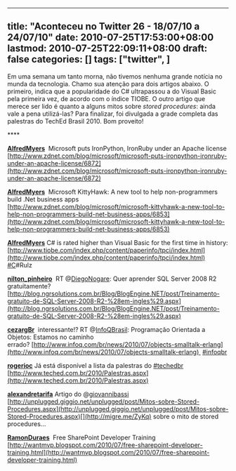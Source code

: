 
---
title: "Aconteceu no Twitter 26 - 18/07/10 a 24/07/10"
date: 2010-07-25T17:53:00+08:00
lastmod: 2010-07-25T22:09:11+08:00
draft: false
categories: []
tags: ["twitter", ]
---


Em uma semana um tanto morna, não tivemos nenhuma grande notícia no munda da tecnologia. Chamo sua atenção para dois artigos abaixo. O primeiro, indica que a popularidade do C# ultrapassou a do Visual Basic pela primeira vez, de acordo com o índice TIOBE. O outro artigo que merece ser lido é quanto a alguns mitos sobre *stored procedures*: ainda vale a pena utilizá-las? Para finalizar, foi divulgada a grade completa das palestras do TechEd Brasil 2010. Bom proveito!

<span class="status-body"><span class="status-content">****</span></span>

<span class="status-body"><span class="status-content">**[AlfredMyers](http://twitter.com/AlfredMyers)**  <span class="entry-content">Microsoft puts IronPython, IronRuby under an Apache license   
[http://www.zdnet.com/blog/microsoft/microsoft-puts-ironpython-ironruby-under-an-apache-license/6872](http://www.zdnet.com/blog/microsoft/microsoft-puts-ironpython-ironruby-under-an-apache-license/6872)</span></span></span>

<span class="status-body"><span class="status-content"><span class="entry-content"><span class="status-body"><span class="status-content">**[AlfredMyers](http://twitter.com/AlfredMyers)**  <span class="entry-content">Microsoft KittyHawk: A new tool to help non-programmers build .Net business apps   
[http://www.zdnet.com/blog/microsoft/microsoft-kittyhawk-a-new-tool-to-help-non-programmers-build-net-business-apps/6853](http://www.zdnet.com/blog/microsoft/microsoft-kittyhawk-a-new-tool-to-help-non-programmers-build-net-business-apps/6853)</span></span></span></span></span></span>

<span class="status-body"><span class="status-content"><span class="entry-content"><span class="status-body"><span class="status-content"><span class="entry-content"><span class="status-body"><span class="status-content">**[AlfredMyers](http://twitter.com/AlfredMyers)** <span class="entry-content">C# is rated higher than Visual Basic for the first time in history: [http://www.tiobe.com/index.php/content/paperinfo/tpci/index.html](http://www.tiobe.com/index.php/content/paperinfo/tpci/index.html) [#C](http://twitter.com/search?q=%23C "#C")#Rulz</span></span></span></span></span></span></span></span></span>

<span class="status-body"><span class="status-content"><span class="entry-content"><span class="status-body"><span class="status-content"><span class="entry-content"><span class="status-body"><span class="status-content"><span class="entry-content"><span class="status-body"><span class="status-content">**[nilton_pinheiro](http://twitter.com/nilton_pinheiro)**  <span class="entry-content">RT @[DiegoNogare](http://twitter.com/DiegoNogare): Quer aprender SQL Server 2008 R2 gratuitamente?   
[http://blog.ngrsolutions.com.br/Blog/BlogEngine.NET/post/Treinamento-gratuito-de-SQL-Server-2008-R2-%28em-ingles%29.aspx](http://blog.ngrsolutions.com.br/Blog/BlogEngine.NET/post/Treinamento-gratuito-de-SQL-Server-2008-R2-%28em-ingles%29.aspx)</span></span></span></span></span></span></span></span></span></span></span></span>

<span class="status-body"><span class="status-content"><span class="entry-content"><span class="status-body"><span class="status-content"><span class="entry-content"><span class="status-body"><span class="status-content"><span class="entry-content"><span class="status-body"><span class="status-content"><span class="entry-content"><span class="status-body"><span class="status-content">**[cezargBr](http://twitter.com/cezargBr)**  <span class="entry-content">interessante!? RT @[InfoQBrasil](http://twitter.com/InfoQBrasil): Programação Orientada a Objetos: Estamos no caminho errado? [http://www.infoq.com/br/news/2010/07/objects-smalltalk-erlang](http://www.infoq.com/br/news/2010/07/objects-smalltalk-erlang)  [#infoqbr](http://twitter.com/search?q=%23infoqbr "#infoqbr")</span></span></span></span></span></span></span></span></span></span></span></span></span></span></span>

<span class="status-body"><span class="status-content"><span class="entry-content"><span class="status-body"><span class="status-content"><span class="entry-content"><span class="status-body"><span class="status-content"><span class="entry-content"><span class="status-body"><span class="status-content"><span class="entry-content"><span class="status-body"><span class="status-content"><span class="entry-content"><span class="status-body"><span class="status-content">**[rogerioc](http://twitter.com/rogerioc)** <span class="entry-content">Já está disponível a lista da palestras do [#techedbr](http://twitter.com/search?q=%23techedbr "#techedbr") [http://www.teched.com.br/2010/Palestras.aspx](http://www.teched.com.br/2010/Palestras.aspx)</span></span></span></span></span></span></span></span></span></span></span></span></span></span></span></span></span></span>

<span class="status-body"><span class="status-content"><span class="entry-content"><span class="status-body"><span class="status-content"><span class="entry-content"><span class="status-body"><span class="status-content"><span class="entry-content"><span class="status-body"><span class="status-content"><span class="entry-content"><span class="status-body"><span class="status-content"><span class="entry-content"><span class="status-body"><span class="status-content"><span class="entry-content"><span class="status-body"><span class="status-content">**[alexandretarifa](http://twitter.com/alexandretarifa)** <span class="entry-content">Artigo do @[giovannibassi](http://twitter.com/giovannibassi) [http://unplugged.giggio.net/unplugged/post/Mitos-sobre-Stored-Procedures.aspx](http://unplugged.giggio.net/unplugged/post/Mitos-sobre-Stored-Procedures.aspx)[](http://migre.me/ZyKq) sobre o mito de stored procedures...</span></span></span></span></span></span></span></span></span></span></span></span></span></span></span></span></span></span></span></span></span>

<span class="status-body"><span class="status-content"><span class="entry-content"><span class="status-body"><span class="status-content"><span class="entry-content"><span class="status-body"><span class="status-content"><span class="entry-content"><span class="status-body"><span class="status-content"><span class="entry-content"><span class="status-body"><span class="status-content"><span class="entry-content"><span class="status-body"><span class="status-content"><span class="entry-content"><span class="status-body"><span class="status-content"><span class="entry-content"><span class="status-body"><span class="status-content">**[RamonDuraes](http://twitter.com/RamonDuraes)**  <span class="entry-content">Free SharePoint Developer Training [http://wantmvp.blogspot.com/2010/07/free-sharepoint-developer-training.html](http://wantmvp.blogspot.com/2010/07/free-sharepoint-developer-training.html)</span></span></span></span></span></span></span></span></span></span></span></span></span></span></span></span></span></span></span></span></span></span></span></span>

<span class="status-body"><span class="status-content"><span class="entry-content"><span class="status-body"><span class="status-content"><span class="entry-content"><span class="status-body"><span class="status-content"><span class="entry-content"><span class="status-body"><span class="status-content"><span class="entry-content"><span class="status-body"><span class="status-content"><span class="entry-content"><span class="status-body"><span class="status-content"><span class="entry-content"><span class="status-body"><span class="status-content"><span class="entry-content"><span class="status-body"><span class="status-content"></span></span></span></span></span></span></span></span></span></span></span></span></span></span></span></span></span></span></span></span></span></span></span>

